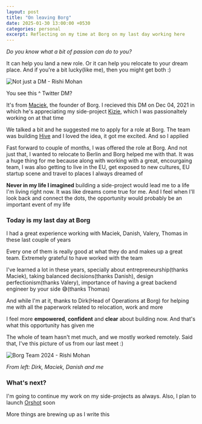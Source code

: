 ```yaml
---
layout: post
title: "On leaving Borg"
date: 2025-01-30 13:00:00 +0530
categories: personal
excerpt: Reflecting on my time at Borg on my last day working here
---
```


_Do you know what a bit of passion can do to you?_

It can help you land a new role.
Or it can help you relocate to your
dream place. And if you're a bit lucky(like me),
then you might get both :)

![Not just a DM - Rishi Mohan](/images/posts/maciek-twitter-dm.jpeg)

You see this ^ Twitter DM?

It's from [Maciek](https://x.com/macieklaskus), the founder of Borg.
I recieved this DM on Dec 04, 2021 in which
he's appreciating my side-project [Kizie](/projects/kizie),
which I was passionaltely working on at that time

We talked a bit and he suggested me
to apply for a role at Borg.
The team was building [Hive](https://hive.one) and I loved the idea,
it got me excited. And so I applied

Fast forward to couple of months,
I was offered the role at Borg.
And not just that, I wanted to relocate to
Berlin and Borg helped me with that.
It was a huge thing for me because
along with working with a great, encourgaing team,
I was also getting to live in the EU,
get exposed to new cultures, EU startup scene
and travel to places I always dreamed of

**Never in my life I imagined** building a side-project
would lead me to a life I'm living right now.
It was like dreams come true for me.
And I feel when I'll look back and connect the dots,
the opportunity would probably be an important event
of my life

### Today is my last day at Borg

I had a great experience working with
Maciek, Danish, Valery, Thomas in these last couple of years

Every one of them is really good at what they do and
makes up a great team. Extremely grateful
to have worked with the team

I've learned a lot in these years,
specially about entrepreneurship(thanks Maciek),
taking balanced decisions(thanks Danish),
design perfectionism(thanks Valery),
importance of having a great backend engineer by your side 😅(thanks Thomas)

And while I'm at it, thanks to Dirk(Head of Operations at Borg)
for helping me with all the paperwork related to relocation, work and more

I feel more **empowered**, **confident** and **clear** about building now.
And that's what this opportunity has given me

The whole of team hasn't met much, and we mostly
worked remotely. Said that, I've this picture of us
from our last meet :)

![Borg Team 2024 - Rishi Mohan](/images/posts/borg-team.jpg)

_From left: Dirk, Maciek, Danish and me_

### What's next?

I'm going to continue my work on my side-projects as always.
Also, I plan to launch [Orshot](https://orshot.com) soon

More things are brewing up as I write this

